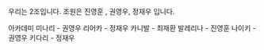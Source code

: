 우리는 2조입니다.
조원은 진영훈 , 권영우, 정재우 입니다.

아카데미
미나리 - 권영우
리어카 - 정재우
카니발 - 최재환
발레리나 - 진영훈
나이키 - 권영우
키다리 - 정재우